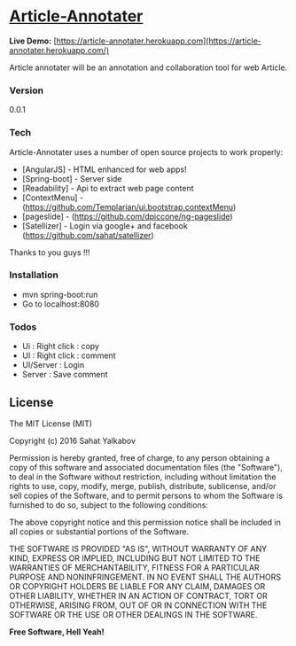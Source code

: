 # [Article-Annotater](https://github.com/lowdev/article-annotater/)
**Live Demo:** [https://article-annotater.herokuapp.com](https://article-annotater.herokuapp.com/)

Article annotater will be an annotation and collaboration tool for web Article.

### Version
0.0.1

### Tech
Article-Annotater uses a number of open source projects to work properly:

* [AngularJS] - HTML enhanced for web apps!
* [Spring-boot] - Server side
* [Readability] - Api to extract web page content
* [ContextMenu] - (https://github.com/Templarian/ui.bootstrap.contextMenu)
* [pageslide] - (https://github.com/dpiccone/ng-pageslide)
* [Satellizer] - Login via google+ and facebook (https://github.com/sahat/satellizer)

Thanks to you guys !!!

### Installation
- mvn spring-boot:run
- Go to localhost:8080

### Todos

 - Ui : Right click : copy
 - UI : Right click : comment
 - UI/Server : Login
 - Server : Save comment

## License

The MIT License (MIT)

Copyright (c) 2016 Sahat Yalkabov

Permission is hereby granted, free of charge, to any person obtaining a copy of
this software and associated documentation files (the "Software"), to deal in
the Software without restriction, including without limitation the rights to
use, copy, modify, merge, publish, distribute, sublicense, and/or sell copies of
the Software, and to permit persons to whom the Software is furnished to do so,
subject to the following conditions:

The above copyright notice and this permission notice shall be included in all
copies or substantial portions of the Software.

THE SOFTWARE IS PROVIDED "AS IS", WITHOUT WARRANTY OF ANY KIND, EXPRESS OR
IMPLIED, INCLUDING BUT NOT LIMITED TO THE WARRANTIES OF MERCHANTABILITY, FITNESS
FOR A PARTICULAR PURPOSE AND NONINFRINGEMENT. IN NO EVENT SHALL THE AUTHORS OR
COPYRIGHT HOLDERS BE LIABLE FOR ANY CLAIM, DAMAGES OR OTHER LIABILITY, WHETHER
IN AN ACTION OF CONTRACT, TORT OR OTHERWISE, ARISING FROM, OUT OF OR IN
CONNECTION WITH THE SOFTWARE OR THE USE OR OTHER DEALINGS IN THE SOFTWARE.


**Free Software, Hell Yeah!**